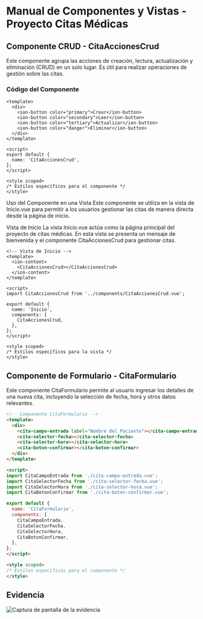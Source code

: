 # Manual de Componentes y Vistas - Proyecto Citas Médicas

## Componente CRUD - CitaAccionesCrud
Este componente agrupa las acciones de creación, lectura, actualización y eliminación (CRUD) en un solo lugar. Es útil para realizar operaciones de gestión sobre las citas.

### Código del Componente

```vue
<template>
  <div>
    <ion-button color="primary">Crear</ion-button>
    <ion-button color="secondary">Leer</ion-button>
    <ion-button color="tertiary">Actualizar</ion-button>
    <ion-button color="danger">Eliminar</ion-button>
  </div>
</template>

<script>
export default {
  name: 'CitaAccionesCrud',
};
</script>

<style scoped>
/* Estilos específicos para el componente */
</style>
```
Uso del Componente en una Vista
Este componente se utiliza en la vista de Inicio.vue para permitir a los usuarios gestionar las citas de manera directa desde la página de inicio.

Vista de Inicio
La vista Inicio.vue actúa como la página principal del proyecto de citas médicas. En esta vista se presenta un mensaje de bienvenida y el componente CitaAccionesCrud para gestionar citas.
```vue
<!-- Vista de Inicio -->
<template>
  <ion-content>
    <CitaAccionesCrud></CitaAccionesCrud>
  </ion-content>
</template>

<script>
import CitaAccionesCrud from '../components/CitaAccionesCrud.vue';

export default {
  name: 'Inicio',
  components: {
    CitaAccionesCrud,
  },
};
</script>

<style scoped>
/* Estilos específicos para la vista */
</style>
```

## Componente de Formulario - CitaFormulario
Este componente CitaFormulario permite al usuario ingresar los detalles de una nueva cita, incluyendo la selección de fecha, hora y otros datos relevantes.

```html
<!-- Componente CitaFormulario -->
<template>
  <div>
    <cita-campo-entrada label="Nombre del Paciente"></cita-campo-entrada>
    <cita-selector-fecha></cita-selector-fecha>
    <cita-selector-hora></cita-selector-hora>
    <cita-boton-confirmar></cita-boton-confirmar>
  </div>
</template>

<script>
import CitaCampoEntrada from './cita-campo-entrada.vue';
import CitaSelectorFecha from './cita-selector-fecha.vue';
import CitaSelectorHora from './cita-selector-hora.vue';
import CitaBotonConfirmar from './cita-boton-confirmar.vue';

export default {
  name: 'CitaFormulario',
  components: {
    CitaCampoEntrada,
    CitaSelectorFecha,
    CitaSelectorHora,
    CitaBotonConfirmar,
  },
};
</script>

<style scoped>
/* Estilos específicos para el componente */
</style>
```

## Evidencia
![Captura de pantalla de la evidencia](file:///C:/Users/KALETH/Downloads/md.png)


